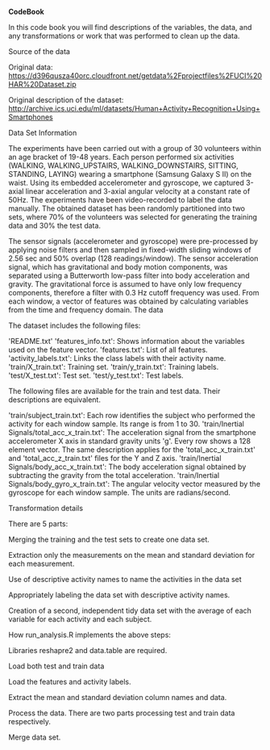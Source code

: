 <b>CodeBook</b>

In this code book you will find descriptions of the variables, the data, and any transformations or work that was performed to clean up the data.

Source of the data

Original data: https://d396qusza40orc.cloudfront.net/getdata%2Fprojectfiles%2FUCI%20HAR%20Dataset.zip 

Original description of the dataset: http://archive.ics.uci.edu/ml/datasets/Human+Activity+Recognition+Using+Smartphones 

Data Set Information

The experiments have been carried out with a group of 30 volunteers within an age bracket of 19-48 years. Each person performed six activities (WALKING, WALKING_UPSTAIRS, WALKING_DOWNSTAIRS, SITTING, STANDING, LAYING) wearing a smartphone (Samsung Galaxy S II) on the waist. Using its embedded accelerometer and gyroscope, we captured 3-axial linear acceleration and 3-axial angular velocity at a constant rate of 50Hz. The experiments have been video-recorded to label the data manually. The obtained dataset has been randomly partitioned into two sets, where 70% of the volunteers was selected for generating the training data and 30% the test data.


The sensor signals (accelerometer and gyroscope) were pre-processed by applying noise filters and then sampled in fixed-width sliding windows of 2.56 sec and 50% overlap (128 readings/window). The sensor acceleration signal, which has gravitational and body motion components, was separated using a Butterworth low-pass filter into body acceleration and gravity. The gravitational force is assumed to have only low frequency components, therefore a filter with 0.3 Hz cutoff frequency was used. From each window, a vector of features was obtained by calculating variables from the time and frequency domain.
The data


The dataset includes the following files:


'README.txt'
'features_info.txt': Shows information about the variables used on the feature vector.
'features.txt': List of all features.
'activity_labels.txt': Links the class labels with their activity name.
'train/X_train.txt': Training set.
'train/y_train.txt': Training labels.
'test/X_test.txt': Test set.
'test/y_test.txt': Test labels.


The following files are available for the train and test data. Their descriptions are equivalent.


'train/subject_train.txt': Each row identifies the subject who performed the activity for each window sample. Its range is from 1 to 30.
'train/Inertial Signals/total_acc_x_train.txt': The acceleration signal from the smartphone accelerometer X axis in standard gravity units 'g'. Every row shows a 128 element vector. The same description applies for the 'total_acc_x_train.txt' and 'total_acc_z_train.txt' files for the Y and Z axis.
'train/Inertial Signals/body_acc_x_train.txt': The body acceleration signal obtained by subtracting the gravity from the total acceleration.
'train/Inertial Signals/body_gyro_x_train.txt': The angular velocity vector measured by the gyroscope for each window sample. The units are radians/second.


Transformation details

There are 5 parts:

Merging the training and the test sets to create one data set.

Extraction only the measurements on the mean and standard deviation for each measurement.

Use of descriptive activity names to name the activities in the data set

Appropriately labeling the data set with descriptive activity names.

Creation of a second, independent tidy data set with the average of each variable for each activity and each subject.



How  run_analysis.R  implements the above steps:

Libraries reshapre2  and  data.table are required.

Load both test and train data

Load the features and activity labels.

Extract the mean and standard deviation column names and data.

Process the data. There are two parts processing test and train data respectively.

Merge data set.
